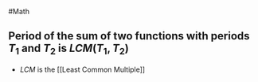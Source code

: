 #Math 
## Period of the sum of two functions with periods $\displaystyle T_{1}$ and $\displaystyle T_{2}$ is $\displaystyle LCM(T_{1},T_{2})$
* $\displaystyle LCM$ is the [[Least Common Multiple]]
